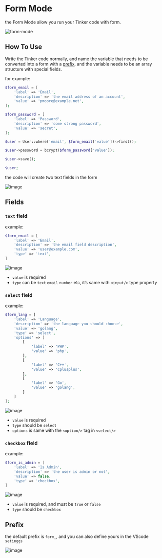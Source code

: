 # Form Mode

the Form Mode allow you run your Tinker code with form.

![form-mode](https://user-images.githubusercontent.com/1612364/117542834-d6a3e380-b04c-11eb-93c6-5974177d6ee2.gif)


## How To Use

Write the Tinker code normally, and name the variable that needs to be converted into a form with a [prefix](#prefix), and the variable needs to be an array structure with special fields.

for example:

```php
$form_email = [
    'label' => 'Email',
    'description' => 'the email address of an account',
    'value' => 'pmoore@example.net',
];

$form_password = [
    'label' => 'Password',
    'description' => 'some strong password',
    'value' => 'secret',
];

$user = User::where('email', $form_email['value'])->first();

$user->password = bcrypt($form_password['value']);

$user->save();

$user;
```

the code will create two text fields in the form

![image](https://user-images.githubusercontent.com/1612364/117530417-a722b600-b00f-11eb-99d6-1ce8d2989b7f.png)

## Fields

### `text` field

example:

```php
$form_email = [
    'label' => 'Email',
    'description' => 'the email field description',
    'value' => 'user@example.com',
    'type' => 'text',
]
```

![image](https://user-images.githubusercontent.com/1612364/117540876-d3f0c080-b043-11eb-942d-2d4867d65b67.png)

- `value` is required
- `type` can be `text` `email` `number` etc, it’s same with `<input/>` type property
	 
### `select` field

example:

```php
$form_lang = [
    'label' => 'Language',
    'description' => 'the language you should choose',
    'value' => 'golang',
    'type' => 'select',
    'options' => [
        [
            'label' => 'PHP',
            'value' => 'php',
        ],
        [
            'label' => 'C++',
            'value' => 'cplusplus',
        ],
        [
            'label' => 'Go',
            'value' => 'golang',
        ]
    ]
];
```

![image](https://user-images.githubusercontent.com/1612364/117536674-06dc8980-b02f-11eb-9fdf-a4d3e7c6c1d2.png)

- `value` is required
- `type` should be `select`
- `options` is same with the `<option/>` tag in `<select/>` 

### `checkbox` field

example:

```php
$form_is_admin = [
    'label' => 'Is Admin',
    'description' => 'the user is admin or not',
    'value' => false,
    'type' => 'checkbox',
]
```

![image](https://user-images.githubusercontent.com/1612364/117536736-6f2b6b00-b02f-11eb-80f4-c56ad694363a.png)

- `value` is required, and must be `true` or `false`
- `type` should be `checkbox`

## Prefix

the default prefix is `form_`, and you can also define yours in the VScode `setinggs`

![image](https://user-images.githubusercontent.com/1612364/117541243-8b3a0700-b045-11eb-8a18-e66a2cb6cc1d.png)
